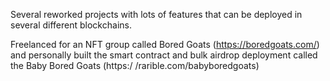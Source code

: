 Several reworked projects with lots of features that can be deployed in several different blockchains.

Freelanced for an NFT group called Bored Goats (https://boredgoats.com/) and personally built the smart contract and bulk airdrop deployment called the Baby Bored Goats (https:/ /rarible.com/babyboredgoats)